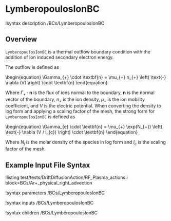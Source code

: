 # LymberopoulosIonBC

!syntax description /BCs/LymberopoulosIonBC

## Overview

`LymberopoulosIonBC` is a thermal outflow boundary condition with the addition of ion induced secondary electron energy.

The outflow is defined as

\begin{equation}
\Gamma_{+} \cdot \textbf{n} = \mu_{+} n_{+} 
\left( 
\text{-} \nabla (V)
\right) 
 \cdot \textbf{n}
\end{equation}

Where $\Gamma_{+} \cdot \textbf{n}$ is the flux of ions normal to the boundary, $\textbf{n}$ is the normal vector of the boundary, $n_{+}$ is the ion density, $\mu_{+}$ is the ion mobility coefficient, and $V$ is the electric potential. When converting the density to log form and applying a scaling factor of the mesh, the strong form for `LymberopoulosIonBC` is defined as

\begin{equation}
\Gamma_{e} \cdot \textbf{n} = \mu_{+} \exp(N_{+}) 
\left( 
\text{-} \nabla (V / l_{c}) 
\right) 
\cdot \textbf{n}
\end{equation}

Where $N_{j}$ is the molar density of the species in log form and
$l_{c}$ is the scaling factor of the mesh.

## Example Input File Syntax


!listing test/tests/DriftDiffusionAction/RF_Plasma_actions.i block=BCs/Ar+_physical_right_advection

!syntax parameters /BCs/LymberopoulosIonBC

!syntax inputs /BCs/LymberopoulosIonBC

!syntax children /BCs/LymberopoulosIonBC
